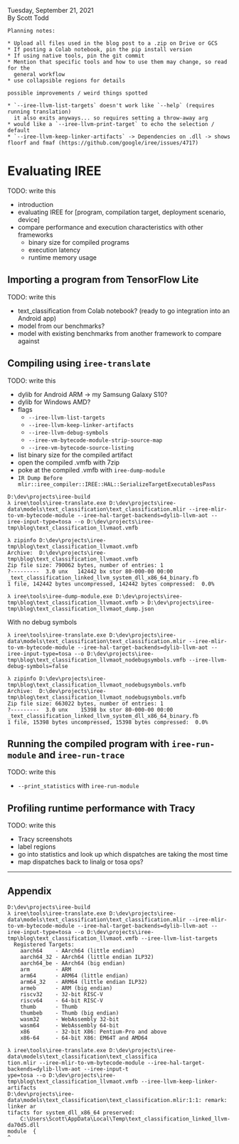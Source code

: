  Tuesday, September 21, 2021<br>
 By Scott Todd

```
Planning notes:

* Upload all files used in the blog post to a .zip on Drive or GCS
* If posting a Colab notebook, pin the pip install version
* If using native tools, pin the git commit
* Mention that specific tools and how to use them may change, so read for the
  general workflow
* use collapsible regions for details

possible improvements / weird things spotted

* `--iree-llvm-list-targets` doesn't work like `--help` (requires running translation)
  it also exits anyways... so requires setting a throw-away arg
* would like a `--iree-llvm-print-target` to echo the selection / default
* `--iree-llvm-keep-linker-artifacts` -> Dependencies on .dll -> shows floorf and fmaf (https://github.com/google/iree/issues/4717)
```


# Evaluating IREE

TODO: write this

* introduction
* evaluating IREE for [program, compilation target, deployment scenario, device]
* compare performance and execution characteristics with other frameworks
  * binary size for compiled programs
  * execution latency
  * runtime memory usage

## Importing a program from TensorFlow Lite

TODO: write this

* text_classification from Colab notebook? (ready to go integration into an Android app)
* model from our benchmarks?
* model with existing benchmarks from another framework to compare against

## Compiling using `iree-translate`

TODO: write this

* dylib for Android ARM -> my Samsung Galaxy S10?
* dylib for Windows AMD?
* flags
  * `--iree-llvm-list-targets`
  * `--iree-llvm-keep-linker-artifacts`
  * `--iree-llvm-debug-symbols`
  * `--iree-vm-bytecode-module-strip-source-map`
  * `--iree-vm-bytecode-source-listing`
* list binary size for the compiled artifact
* open the compiled .vmfb with 7zip
* poke at the compiled .vmfb with `iree-dump-module`
* `IR Dump Before mlir::iree_compiler::IREE::HAL::SerializeTargetExecutablesPass`

```
D:\dev\projects\iree-build
λ iree\tools\iree-translate.exe D:\dev\projects\iree-data\models\text_classification\text_classification.mlir --iree-mlir-to-vm-bytecode-module --iree-hal-target-backends=dylib-llvm-aot --iree-input-type=tosa --o D:\dev\projects\iree-tmp\blog\text_classification_llvmaot.vmfb

λ zipinfo D:\dev\projects\iree-tmp\blog\text_classification_llvmaot.vmfb
Archive:  D:\dev\projects\iree-tmp\blog\text_classification_llvmaot.vmfb
Zip file size: 790062 bytes, number of entries: 1
?---------  3.0 unx   142442 bx stor 80-000-00 00:00 _text_classification_linked_llvm_system_dll_x86_64_binary.fb
1 file, 142442 bytes uncompressed, 142442 bytes compressed:  0.0%

λ iree\tools\iree-dump-module.exe D:\dev\projects\iree-tmp\blog\text_classification_llvmaot.vmfb > D:\dev\projects\iree-tmp\blog\text_classification_llvmaot_dump.json
```


With no debug symbols

```
λ iree\tools\iree-translate.exe D:\dev\projects\iree-data\models\text_classification\text_classification.mlir --iree-mlir-to-vm-bytecode-module --iree-hal-target-backends=dylib-llvm-aot --iree-input-type=tosa --o D:\dev\projects\iree-tmp\blog\text_classification_llvmaot_nodebugsymbols.vmfb --iree-llvm-debug-symbols=false

λ zipinfo D:\dev\projects\iree-tmp\blog\text_classification_llvmaot_nodebugsymbols.vmfb
Archive:  D:\dev\projects\iree-tmp\blog\text_classification_llvmaot_nodebugsymbols.vmfb
Zip file size: 663022 bytes, number of entries: 1
?---------  3.0 unx    15398 bx stor 80-000-00 00:00 _text_classification_linked_llvm_system_dll_x86_64_binary.fb
1 file, 15398 bytes uncompressed, 15398 bytes compressed:  0.0%
```

## Running the compiled program with `iree-run-module` and `iree-run-trace`

TODO: write this

* `--print_statistics` with `iree-run-module`

## Profiling runtime performance with Tracy

TODO: write this

* Tracy screenshots
* label regions
* go into statistics and look up which dispatches are taking the most time
* map dispatches back to linalg or tosa ops?


<!--  -->
<!--  -->
---
<!--  -->
<!--  -->

## Appendix

```
D:\dev\projects\iree-build
λ iree\tools\iree-translate.exe D:\dev\projects\iree-data\models\text_classification\text_classification.mlir --iree-mlir-to-vm-bytecode-module --iree-hal-target-backends=dylib-llvm-aot --iree-input-type=tosa --o D:\dev\projects\iree-tmp\blog\text_classification_llvmaot.vmfb --iree-llvm-list-targets
  Registered Targets:
    aarch64    - AArch64 (little endian)
    aarch64_32 - AArch64 (little endian ILP32)
    aarch64_be - AArch64 (big endian)
    arm        - ARM
    arm64      - ARM64 (little endian)
    arm64_32   - ARM64 (little endian ILP32)
    armeb      - ARM (big endian)
    riscv32    - 32-bit RISC-V
    riscv64    - 64-bit RISC-V
    thumb      - Thumb
    thumbeb    - Thumb (big endian)
    wasm32     - WebAssembly 32-bit
    wasm64     - WebAssembly 64-bit
    x86        - 32-bit X86: Pentium-Pro and above
    x86-64     - 64-bit X86: EM64T and AMD64
```

```
λ iree\tools\iree-translate.exe D:\dev\projects\iree-data\models\text_classification\text_classifica
tion.mlir --iree-mlir-to-vm-bytecode-module --iree-hal-target-backends=dylib-llvm-aot --iree-input-t
ype=tosa --o D:\dev\projects\iree-tmp\blog\text_classification_llvmaot.vmfb --iree-llvm-keep-linker-
artifacts
D:\dev\projects\iree-data\models\text_classification\text_classification.mlir:1:1: remark: linker ar
tifacts for system_dll_x86_64 preserved:
    C:\Users\Scott\AppData\Local\Temp\text_classification_linked_llvm-da70d5.dll
module  {
^
```
